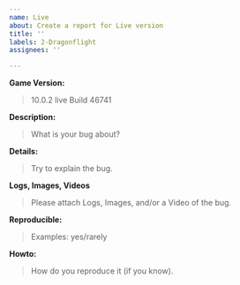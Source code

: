```yaml
---
name: Live
about: Create a report for Live version
title: ''
labels: 2-Dragonflight
assignees: ''

---
```


**Game Version:**
> 10.0.2 live Build 46741

**Description:**
> What is your bug about?

**Details:**
> Try to explain the bug.

**Logs, Images, Videos**
> Please attach Logs, Images, and/or a Video of the bug.

**Reproducible:**
> Examples: yes/rarely

**Howto:**
> How do you reproduce it (if you know).
